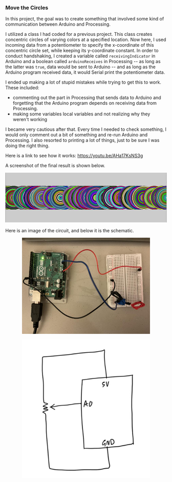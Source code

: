 ### Move the Circles

In this project, the goal was to create something that involved some kind of communication between Arduino and Processing.

I utilized a class I had coded for a previous project. This class creates concentric circles of varying colors at a specified location. Now here, I used incoming data from a potentiometer to specify the x-coordinate of this concentric circle set, while keeping its y-coordinate constant. In order to conduct handshaking, I created a variable called `receivingIndicator` in Arduino and a boolean called `arduinoReceives` in Processing -- as long as the latter was `true`, data would be sent to Arduino -- and as long as the Arduino program received data, it would Serial print the potentiometer data.

I ended up making a lot of stupid mistakes while trying to get this to work. These included: 
* commenting out the part in Processing that sends data to Arduino and forgetting that the Arduino program depends on receiving data from Processing. 
* making some variables local variables and not realizing why they weren't working

I became very cautious after that. Every time I needed to check something, I would only comment out a bit of something and re-run Arduino and Processing. I also resorted to printing a lot of things, just to be sure I was doing the right thing. 

Here is a link to see how it works: https://youtu.be/AHa17KsNS3g

A screenshot of the final result is shown below.
<p align="center">
  <img src="Result.PNG" width="700" />
</p>

Here is an image of the circuit, and below it is the schematic.
<p align="center">
  <img src="moveTheCirclesCircuit.jpg" width="400" />
</p>

<p align="center">
  <img src="moveTheCirclesSchematic.jpg" width="400" />
</p>





